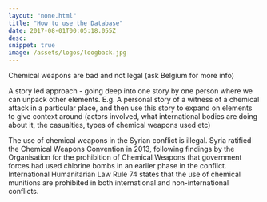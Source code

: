 ```yaml
---
layout: "none.html"
title: "How to use the Database"
date: 2017-08-01T00:05:18.055Z
desc:
snippet: true
image: /assets/logos/loogback.jpg
---
```


Chemical weapons are bad and not legal (ask Belgium for more info)

A story led approach - going deep into one story by one person where we can unpack other elements. E.g. A personal story of a witness of a chemical attack in a particular place, and then use this story to expand on elements to give context around (actors involved, what international bodies are doing about it, the casualties, types of chemical weapons used etc)

The use of chemical weapons in the Syrian conflict is illegal. Syria ratified the Chemical Weapons Convention in 2013, following findings by the Organisation for the prohibition of Chemical Weapons that government forces had used chlorine bombs in an earlier phase in the conflict. International Humanitarian Law Rule 74 states that the use of chemical munitions are prohibited in both international and non-international conflicts.
